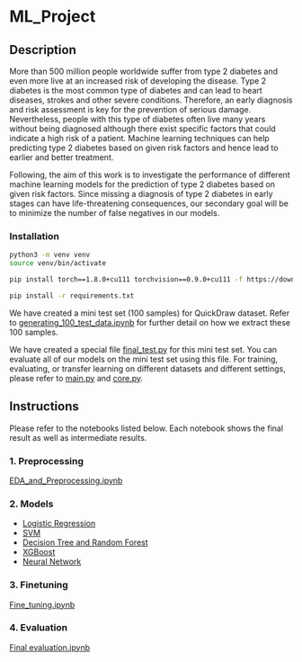 # ML_Project
## Description
More than 500 million people worldwide suffer from type 2 diabetes and even more live at an increased risk of developing the disease. Type 2 diabetes is the most common type of diabetes and can lead to heart diseases, strokes and other severe conditions. Therefore, an early diagnosis and risk assessment is key for the prevention of serious damage. Nevertheless, people with this type of diabetes often live many years without being diagnosed although there exist specific factors that could indicate a high risk of a patient. Machine learning techniques can help predicting type 2 diabetes based on given risk factors and hence lead to earlier and better treatment.

Following, the aim of this work is to investigate the performance of different machine learning models for the prediction of type 2 diabetes based on given risk factors. Since missing a diagnosis of type 2 diabetes in early stages can have life-threatening consequences, our secondary goal will be to minimize the number of false negatives in our models.
### Installation
```bash
python3 -m venv venv
source venv/bin/activate

pip install torch==1.8.0+cu111 torchvision==0.9.0+cu111 -f https://download.pytorch.org/whl/torch_stable.html

pip install -r requirements.txt
```

We have created a mini test set (100 samples) for QuickDraw dataset. Refer to [generating_100_test_data.ipynb](generating_100_test_data.ipynb) for further detail on how we extract these 100 samples.

We have created a special file [final_test.py](final_test.py) for this mini test set. You can evaluate all of our models on the mini test set using this file. For training, evaluating, or transfer learning on different datasets and different settings, please refer to [main.py](main.py) and [core.py](core.py).

## Instructions
Please refer to the notebooks listed below. Each notebook shows the final result as well as intermediate results.
### 1. Preprocessing
[EDA_and_Preprocessing.ipynb](EDA_and_Preprocessing.ipynb)
### 2. Models
- [Logistic Regression](Logistic%20Regression.ipynb)
- [SVM](SVM.ipynb)
- [Decision Tree and Random Forest](Tree%20Classifier%20-%20Random%20Forest.ipynb)
- [XGBoost](XGBoost.ipynb)
- [Neural Network](neural_network.ipynb)
### 3. Finetuning
[Fine_tuning.ipynb](Fine_tuning.ipynb)
### 4. Evaluation
[Final evaluation.ipynb](Final%20evaluation.ipynb)

